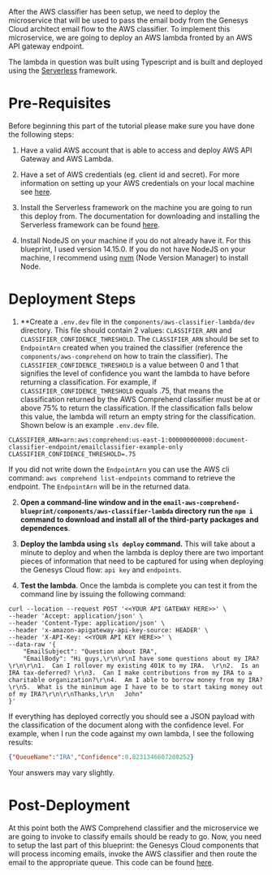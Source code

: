 After the AWS classifier has been setup, we need to deploy the microservice that will be used to pass the email body from the Genesys Cloud architect email flow to the AWS classifier. To implement this microservice, we are going to deploy an AWS lambda fronted by an AWS API gateway endpoint.

The lambda in question was built using Typescript and is built and deployed using the [Serverless](https://www.serverless.com/) framework.

# Pre-Requisites
Before beginning this part of the tutorial please make sure you have done the following steps:

1. Have a valid AWS account that is able to access and deploy AWS API Gateway and AWS Lambda. 

2. Have a set of AWS credentials (eg. client id and secret). For more information on setting up your AWS credentials on your local machine see [here](https://docs.aws.amazon.com/sdkref/latest/guide/creds-config-files.html).

3. Install the Serverless framework on the machine you are going to run this deploy from. The documentation for downloading and installing the Serverless framework can be found [here](https://www.serverless.com/framework/docs/getting-started/).

4. Install NodeJS on your machine if you do not already have it. For this blueprint, I used version 14.15.0. If you do not have NodeJS on your machine, I recommend using [nvm](https://github.com/nvm-sh/nvm) (Node Version Manager) to install Node.

# Deployment Steps

1. **Create a `.env.dev` file in the `components/aws-classifier-lambda/dev` directory.  This file should contain 2 values: `CLASSIFIER_ARN` and `CLASSIFIER_CONFIDENCE_THRESHOLD`.  The `CLASSIFIER_ARN` should be set to `EndpointArn` created when you trained the classifier (reference the `components/aws-comprehend` on how to train the classifier). The `CLASSIFIER_CONFIDENCE_THRESHOLD` is a value between 0 and 1 that signifies the level of confidence you want the lambda to have before returning a classification. For example, if `CLASSIFIER_CONFIDENCE_THRESHOLD` equals .75, that means the classification returned by the AWS Comprehend classifier must be at or above 75% to return the classification. If the classification falls below this value, the lambda will return an empty string for the classification.  Shown below is an example `.env.dev` file.

```
CLASSIFIER_ARN=arn:aws:comprehend:us-east-1:000000000000:document-classifier-endpoint/emailclassifier-example-only
CLASSIFIER_CONFIDENCE_THRESHOLD=.75
```

If you did not write down the `EndpointArn` you can use the AWS cli command: `aws comprehend list-endpoints` command to retrieve the endpoint. The `EndpointArn` will be in the returned data.

2. **Open a command-line window and in the `email-aws-comprehend-blueprint/components/aws-classifier-lambda` directory run the `npm i` command to download and install all of the third-party packages and dependences**.  

3. **Deploy the lambda using `sls deploy` command.** This will take about a minute to deploy and when the lambda is deploy there are two important pieces of information that need to be captured for using when deploying the Genesys Cloud flow:  `api key` and `endpoints`.

4. **Test the lambda**.  Once the lambda is complete you can test it from the command line by issuing the following command:

```shell
curl --location --request POST '<<YOUR API GATEWAY HERE>>' \
--header 'Accept: application/json' \
--header 'Content-Type: application/json' \
--header 'x-amazon-apigateway-api-key-source: HEADER' \
--header 'X-API-Key: <<YOUR API KEY HERE>>' \
--data-raw '{
    "EmailSubject": "Question about IRA",
    "EmailBody": "Hi guys,\r\n\r\nI have some questions about my IRA?  \r\n\r\n1.  Can I rollover my existing 401K to my IRA.  \r\n2.  Is an IRA tax-deferred? \r\n3.  Can I make contributions from my IRA to a charitable organization?\r\n4.  Am I able to borrow money from my IRA?\r\n5.  What is the minimum age I have to be to start taking money out of my IRA?\r\n\r\nThanks,\r\n   John"
}'
```

If everything has deployed correctly you should see a JSON payload with the classification of the document along with the confidence level. For example, when I run the code against my own lambda, I see the following results:

```json
{"QueueName":"IRA","Confidence":0.8231346607208252}
```

Your answers may vary slightly.

# Post-Deployment
At this point both the AWS Comprehend classifier and the microservice we are going to invoke to classify emails should be ready to go. Now, you need to setup the last part of this blueprint: the Genesys Cloud components that will process incoming emails, invoke the AWS classifier and then route the email to the appropriate queue. This code can be found [here](../genesys_email_flow).
